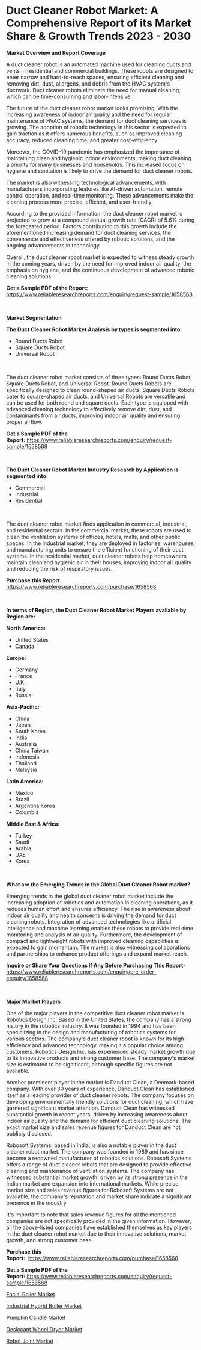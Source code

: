 <p><h1>Duct Cleaner Robot Market: A Comprehensive Report of its Market Share & Growth Trends 2023 - 2030</h1></p><p><strong>Market Overview and Report Coverage</strong></p>
<p><p>A duct cleaner robot is an automated machine used for cleaning ducts and vents in residential and commercial buildings. These robots are designed to enter narrow and hard-to-reach spaces, ensuring efficient cleaning and removing dirt, dust, allergens, and debris from the HVAC system's ductwork. Duct cleaner robots eliminate the need for manual cleaning, which can be time-consuming and labor-intensive.</p><p>The future of the duct cleaner robot market looks promising. With the increasing awareness of indoor air quality and the need for regular maintenance of HVAC systems, the demand for duct cleaning services is growing. The adoption of robotic technology in this sector is expected to gain traction as it offers numerous benefits, such as improved cleaning accuracy, reduced cleaning time, and greater cost-efficiency.</p><p>Moreover, the COVID-19 pandemic has emphasized the importance of maintaining clean and hygienic indoor environments, making duct cleaning a priority for many businesses and households. This increased focus on hygiene and sanitation is likely to drive the demand for duct cleaner robots.</p><p>The market is also witnessing technological advancements, with manufacturers incorporating features like AI-driven automation, remote control operation, and real-time monitoring. These advancements make the cleaning process more precise, efficient, and user-friendly.</p><p>According to the provided information, the duct cleaner robot market is projected to grow at a compound annual growth rate (CAGR) of 5.6% during the forecasted period. Factors contributing to this growth include the aforementioned increasing demand for duct cleaning services, the convenience and effectiveness offered by robotic solutions, and the ongoing advancements in technology.</p><p>Overall, the duct cleaner robot market is expected to witness steady growth in the coming years, driven by the need for improved indoor air quality, the emphasis on hygiene, and the continuous development of advanced robotic cleaning solutions.</p></p>
<p><strong>Get a Sample PDF of the Report:</strong> <a href="https://www.reliableresearchreports.com/enquiry/request-sample/1658568">https://www.reliableresearchreports.com/enquiry/request-sample/1658568</a></p>
<p>&nbsp;</p>
<p><strong>Market Segmentation</strong></p>
<p><strong>The Duct Cleaner Robot Market Analysis by types is segmented into:</strong></p>
<p><ul><li>Round Ducts Robot</li><li>Square Ducts Robot</li><li>Universal Robot</li></ul></p>
<p>&nbsp;</p>
<p><p>The duct cleaner robot market consists of three types: Round Ducts Robot, Square Ducts Robot, and Universal Robot. Round Ducts Robots are specifically designed to clean round-shaped air ducts, Square Ducts Robots cater to square-shaped air ducts, and Universal Robots are versatile and can be used for both round and square ducts. Each type is equipped with advanced cleaning technology to effectively remove dirt, dust, and contaminants from air ducts, improving indoor air quality and ensuring proper airflow.</p></p>
<p><strong>Get a Sample PDF of the Report:</strong>&nbsp;<a href="https://www.reliableresearchreports.com/enquiry/request-sample/1658568">https://www.reliableresearchreports.com/enquiry/request-sample/1658568</a></p>
<p>&nbsp;</p>
<p><strong>The Duct Cleaner Robot Market Industry Research by Application is segmented into:</strong></p>
<p><ul><li>Commercial</li><li>Industrial</li><li>Residential</li></ul></p>
<p>&nbsp;</p>
<p><p>The duct cleaner robot market finds application in commercial, industrial, and residential sectors. In the commercial market, these robots are used to clean the ventilation systems of offices, hotels, malls, and other public spaces. In the industrial market, they are deployed in factories, warehouses, and manufacturing units to ensure the efficient functioning of their duct systems. In the residential market, duct cleaner robots help homeowners maintain clean and hygienic air in their houses, improving indoor air quality and reducing the risk of respiratory issues.</p></p>
<p><strong>Purchase this Report:</strong>&nbsp; <a href="https://www.reliableresearchreports.com/purchase/1658568">https://www.reliableresearchreports.com/purchase/1658568</a></p>
<p>&nbsp;</p>
<p><strong>In terms of Region, the Duct Cleaner Robot Market Players available by Region are:</strong></p>
<p>
    <p> <strong> North America: </strong>
        <ul>
            <li>United States</li>
            <li>Canada</li>
        </ul>
        </p> 
    <p> <strong> Europe: </strong>
        <ul>
            <li>Germany</li>
            <li>France</li>
            <li>U.K.</li>
            <li>Italy</li>
            <li>Russia</li>
        </ul>
        </p> 
    <p> <strong> Asia-Pacific: </strong>
        <ul>
            <li>China</li>
            <li>Japan</li>
            <li>South Korea</li>
            <li>India</li>
            <li>Australia</li>
            <li>China Taiwan</li>
            <li>Indonesia</li>
            <li>Thailand</li>
            <li>Malaysia</li>
        </ul>
        </p> 
    <p> <strong> Latin America: </strong>
        <ul>
            <li>Mexico</li>
            <li>Brazil</li>
            <li>Argentina Korea</li>
            <li>Colombia</li>
        </ul>
        </p> 
    <p> <strong> Middle East & Africa: </strong>
        <ul>
            <li>Turkey</li>
            <li>Saudi</li>
            <li>Arabia</li>
            <li>UAE</li>
            <li>Korea</li>
        </ul>
    </p>
    </p>
<p>&nbsp;</p>
<p><strong>What are the Emerging Trends in the Global Duct Cleaner Robot market?</strong></p>
<p><p>Emerging trends in the global duct cleaner robot market include the increasing adoption of robotics and automation in cleaning operations, as it reduces human effort and ensures efficiency. The rise in awareness about indoor air quality and health concerns is driving the demand for duct cleaning robots. Integration of advanced technologies like artificial intelligence and machine learning enables these robots to provide real-time monitoring and analysis of air quality. Furthermore, the development of compact and lightweight robots with improved cleaning capabilities is expected to gain momentum. The market is also witnessing collaborations and partnerships to enhance product offerings and expand market reach.</p></p>
<p><strong>Inquire or Share Your Questions If Any Before Purchasing This Report</strong>- <a href="https://www.reliableresearchreports.com/enquiry/pre-order-enquiry/1658568">https://www.reliableresearchreports.com/enquiry/pre-order-enquiry/1658568</a></p>
<p>&nbsp;</p>
<p><strong>Major Market Players</strong></p>
<p><p>One of the major players in the competitive duct cleaner robot market is Robotics Design Inc. Based in the United States, the company has a strong history in the robotics industry. It was founded in 1994 and has been specializing in the design and manufacturing of robotics systems for various sectors. The company's duct cleaner robot is known for its high efficiency and advanced technology, making it a popular choice among customers. Robotics Design Inc. has experienced steady market growth due to its innovative products and strong customer base. The company's market size is estimated to be significant, although specific figures are not available.</p><p>Another prominent player in the market is Danduct Clean, a Denmark-based company. With over 30 years of experience, Danduct Clean has established itself as a leading provider of duct cleaner robots. The company focuses on developing environmentally friendly solutions for duct cleaning, which have garnered significant market attention. Danduct Clean has witnessed substantial growth in recent years, driven by increasing awareness about indoor air quality and the demand for efficient duct cleaning solutions. The exact market size and sales revenue figures for Danduct Clean are not publicly disclosed.</p><p>Robosoft Systems, based in India, is also a notable player in the duct cleaner robot market. The company was founded in 1989 and has since become a renowned manufacturer of robotics solutions. Robosoft Systems offers a range of duct cleaner robots that are designed to provide effective cleaning and maintenance of ventilation systems. The company has witnessed substantial market growth, driven by its strong presence in the Indian market and expansion into international markets. While precise market size and sales revenue figures for Robosoft Systems are not available, the company's reputation and market share indicate a significant presence in the industry.</p><p>It's important to note that sales revenue figures for all the mentioned companies are not specifically provided in the given information. However, all the above-listed companies have established themselves as key players in the duct cleaner robot market due to their innovative solutions, market growth, and strong customer base.</p></p>
<p><strong>Purchase this Report:</strong>&nbsp;&nbsp;<a href="https://www.reliableresearchreports.com/purchase/1658568">https://www.reliableresearchreports.com/purchase/1658568</a></p>
<p></p>
<p><strong>Get a Sample PDF of the Report:</strong>&nbsp;<a href="https://www.reliableresearchreports.com/enquiry/request-sample/1658568">https://www.reliableresearchreports.com/enquiry/request-sample/1658568</a></p>
<p><p><a href="https://medium.com/@damionrunte/facial-roller-market-size-growth-forecast-2023-2030-265fde57431b">Facial Roller Market</a></p><p><a href="https://github.com/RichRobinson5/Market-Research-Report-List-2/blob/main/industrial-hybrid-boiler-market.md">Industrial Hybrid Boiler Market</a></p><p><a href="https://medium.com/@geoanderson1978/pumpkin-candle-market-size-growth-forecast-2023-2030-9fb7dcaf0276">Pumpkin Candle Market</a></p><p><a href="https://www.linkedin.com/pulse/desiccant-wheel-dryer-market-share-amp-new-trends-analysis-sc9ze/">Desiccant Wheel Dryer Market</a></p><p><a href="https://www.linkedin.com/pulse/decoding-robot-joint-market-deep-dive-latest-trends-segmentation-ak29e/">Robot Joint Market</a></p></p>